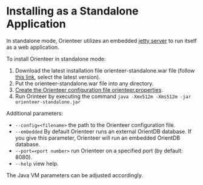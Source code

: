 # Installing as a Standalone Application

In standalone mode, Orienteer utilizes an embedded [jetty server](http://www.eclipse.org/jetty/) to run itself as a web application.

To install Orienteer in standalone mode:
1. Download the latest installation file orienteer-standalone.war file (follow [this link](https://github.com/OrienteerBAP/Orienteer/releases), select the latest version).
2. Put the orienteer-standalone.war file into any directory.
3. [Create the Orienteer configuration file orienteer.properties](configuration_file.md).
4. Run Orinteer by executing the command   `java -Xmx512m -Xms512m -jar orienteer-standalone.jar`

 Additional parameters:
 * `--config=<filename>` the path to the Orienteer configuration file.
 * `--embedded`  By default Orienteer runs an external OrientDB database. If you give this parameter, Orienteer will run an embedded OrientDB database.
  * `--port=<port number>` run Orienteer on a specified port (by default: 8080).
 * `--help` view help.
 
 The Java VM parameters can be adjusted accordingly.

